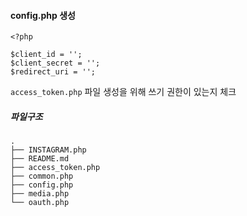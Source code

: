 #### config.php 생성
```
<?php

$client_id = '';
$client_secret = '';
$redirect_uri = '';
```

`access_token.php` 파일 생성을 위해 쓰기 권한이 있는지 체크

##### 파일구조
```
.
├── INSTAGRAM.php
├── README.md
├── access_token.php
├── common.php
├── config.php
├── media.php
└── oauth.php
```